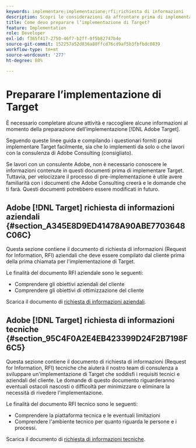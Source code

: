```yaml
---
keywords: implementare;implementazione;rfi;richiesta di informazioni
description: Scopri le considerazioni da affrontare prima di implementare Adobe Target. Completa le attività necessarie e raccoglie informazioni durante la preparazione all’implementazione di Target.
title: Come devo preparare l’implementazione di Target?
feature: Implementation
role: Developer
exl-id: f365f417-2750-46f7-b2ff-0f5b82747b4e
source-git-commit: 152257a52d836a88ffcd76cd9af5b3fbfbdc0839
workflow-type: tm+mt
source-wordcount: '277'
ht-degree: 80%

---
```


# Preparare l’implementazione di Target

È necessario completare alcune attività e raccogliere alcune informazioni al momento della preparazione dell’implementazione [!DNL Adobe Target].

Seguendo queste linee guida e compilando i questionari forniti potrai implementare Target facilmente, sia che lo implementi da solo o che lavori con la consulenza di Adobe Consulting (consigliato).

Se lavori con un consulente Adobe, non è necessario conoscere le informazioni contenute in questi documenti prima di implementare Target. Tuttavia, per velocizzare il processo di pre-implementazione è utile avere familiarità con i documenti che Adobe Consulting creerà e le domande che ti farà. Questi documenti potrebbero essere modificati in futuro.

## Adobe [!DNL Target] richiesta di informazioni aziendali {#section_A345E8D9ED41478A90ABE7703648C06C}

Questa sezione contiene il documento di richiesta di informazioni (Request for Information, RFI) aziendali che deve essere compilato dal cliente prima della prima chiamata per l&#39;implementazione di Target.

Le finalità del documento RFI aziendale sono le seguenti:

* Comprendere gli obiettivi aziendali del cliente
* Comprendere gli obiettivi di ottimizzazione del cliente

Scarica il documento di [richiesta di informazioni aziendali](/help/main/assets/business-rfi.docx).

## Adobe [!DNL Target] richiesta di informazioni tecniche {#section_95C4F0A2E4EB423399D24F2B7198F6C5}

Questa sezione contiene il documento di richiesta di informazioni (Request for Information, RFI) tecniche che aiuterà il nostro team di consulenza a sviluppare un&#39;implementazione di Target che soddisfi i requisiti tecnici e aziendali del cliente. Le domande di questo documento riguarderanno eventuali ostacoli nascosti o difficoltà per minimizzare o eliminare la necessità di rivedere l&#39;implementazione.

Le finalità del documento RFI tecnico sono le seguenti:

* Comprendere la piattaforma tecnica e le eventuali limitazioni
* Comprendere l&#39;ambiente tecnico per quanto riguarda le persone e i processi.

Scarica il documento di [richiesta di informazioni tecniche](/help/main/assets/technical-rfi.docx).

